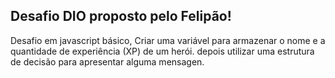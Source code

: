 ## Desafio DIO proposto pelo Felipão!

Desafio em javascript básico, Criar uma variável para armazenar o nome e a quantidade de experiência (XP) de um herói.
depois utilizar uma estrutura de decisão para apresentar alguma mensagen.

